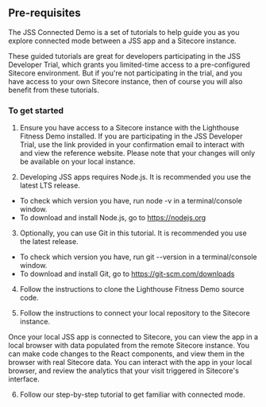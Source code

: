## Pre-requisites

The JSS Connected Demo is a set of tutorials to help guide you as you explore connected mode between a JSS app and a Sitecore instance.

These guided tutorials are great for developers participating in the JSS Developer Trial, which grants you limited-time access to a pre-configured Sitecore environment. But if you're not participating in the trial, and you have access to your own Sitecore instance, then of course you will also benefit from these tutorials.

### To get started

1. Ensure you have access to a Sitecore instance with the Lighthouse Fitness Demo installed. If you are participating in the JSS Developer Trial, use the link provided in your confirmation email to interact with and view the reference website. Please note that your changes will only be available on your local instance.

2. Developing JSS apps requires Node.js. It is recommended you use the latest LTS release.

- To check which version you have, run node -v in a terminal/console window.
- To download and install Node.js, go to https://nodejs.org

3. Optionally, you can use Git in this tutorial. It is recommended you use the latest release.

- To check which version you have, run git --version in a terminal/console window.
- To download and install Git, go to https://git-scm.com/downloads

4. Follow the instructions to clone the Lighthouse Fitness Demo source code.

5. Follow the instructions to connect your local repository to the Sitecore instance.

Once your local JSS app is connected to Sitecore, you can view the app in a local browser with data populated from the remote Sitecore instance. You can make code changes to the React components, and view them in the browser with real Sitecore data. You can interact with the app in your local browser, and review the analytics that your visit triggered in Sitecore's interface.

6. Follow our step-by-step tutorial to get familiar with connected mode.
